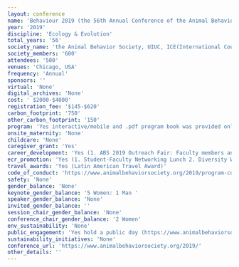 ```yaml
---
layout: conference 
name: 'Behaviour 2019 (the 56th Annual Conference of the Animal Behavior Society and the 36th International Ethological Conference)'
year: '2019'
discipline: 'Ecology & Evolution'
total_years: '56'
society_name: 'the Animal Behavior Society, UIUC, ICE(International Council of Ethologists)'
society_members: '600'
attendees: '500'
venues: 'Chicago, USA'
frequency: 'Annual'
sponsors: ''
virtual: 'None'
digital_archives: 'None'
cost: ' $2000-$4000'
registration_fee: '$145-$620'
carbon_footprint: '750'
other_carbon_footprint: '150'
program: 'Yes interactive/mobile and .pdf program book was provided online.'
onsite_maternity: 'None'
childcare: 'None'
caregiver_grant: 'Yes'
career_development: 'Yes (1. ABS 2019 Outreach Fair: Faculty members and graduate students representing over a dozen animal behavior research laboratories from across the US, Canada, South America and Australia will offer multiple activities highlighting current research questions, as well as the tools and techniques used in field research.  Using interactive displays, activities, and live animals, learn more about how insects, frogs, fish and mammals help scientists to learn more about how our brains, bodies, and world works. Listen to insects walk, get up close and personal with reptiles, make your own cricket song, blow dart a ‘baboon,’ radio-track a mouse, and hear popular songs through the ‘ears’ of other animals. Activities will be available for children of all ages!   2. Developing A Concept Inventory To Evaluate Student Learning In Undergraduate Animal Behavior Courses)'
ecr_promotion: 'Yes (1. Student-Faculty Networking Lunch 2. Diversity Workshop 3. NSF Workshop: NSF Directorate for Biological Sciences News and Updates,  NSF Beginning Investigators: Tips for Crafting a Competitive Proposal  4. 3-Minute Thesis Competition)'
travel_awards: 'Yes (Latin American Travel Award)'
code_of_conduct: 'https://www.animalbehaviorsociety.org/2019/program-code.php'
safety: 'None'
gender_balance: 'None'
keynote_gender_balance: '5 Women: 1 Man '
speaker_gender_balance: 'None'
invited_gender_balance: ''
session_chair_gender_balance: 'None'
conference_chair_gender_balance: '2 Women'
env_sustainability: 'None'
public_engagement: 'Yes hold a public day (https://www.animalbehaviorsociety.org/2019/program-public.php)'
sustainability_initiatives: 'None'
conference_url: 'https://www.animalbehaviorsociety.org/2019/'
other_details: ''
---
```


